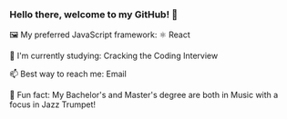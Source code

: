 ### Hello there, welcome to my GitHub! 👋

🖼️ My preferred JavaScript framework: ⚛️ React

<!-- 🛠 I'm currently building: -->

📖 I'm currently studying: Cracking the Coding Interview

📫 Best way to reach me: Email

🎺 Fun fact: My Bachelor's and Master's degree are both in Music with a focus in Jazz Trumpet!
